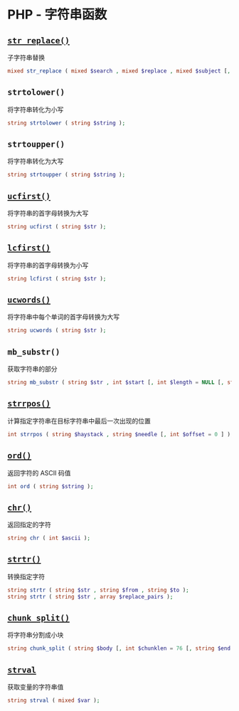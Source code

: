 # PHP - 字符串函数

## [`str_replace()`](http://php.net/manual/zh/function.str-replace.php)

子字符串替换

```php
mixed str_replace ( mixed $search , mixed $replace , mixed $subject [, int &$count ] );
```

## `strtolower()`

将字符串转化为小写

```php
string strtolower ( string $string );
```

## `strtoupper()`

将字符串转化为大写

```php
string strtoupper ( string $string );
```

## [`ucfirst()`](https://secure.php.net/manual/zh/function.ucfirst.php)

将字符串的首字母转换为大写

```php
string ucfirst ( string $str );
```

## [`lcfirst()`](https://secure.php.net/manual/zh/function.lcfirst.php)

将字符串的首字母转换为小写

```php
string lcfirst ( string $str );
```

## [`ucwords()`](https://secure.php.net/manual/zh/function.ucwords.php)

将字符串中每个单词的首字母转换为大写

```php
string ucwords ( string $str );
```

## `mb_substr()`

获取字符串的部分

```php
string mb_substr ( string $str , int $start [, int $length = NULL [, string $encoding = mb_internal_encoding() ]] );
```

## [`strrpos()`](https://secure.php.net/manual/zh/function.strrpos.php)

计算指定字符串在目标字符串中最后一次出现的位置

```php
int strrpos ( string $haystack , string $needle [, int $offset = 0 ] );
```

## [`ord()`](https://secure.php.net/manual/zh/function.ord.php)

返回字符的 ASCII 码值

```php
int ord ( string $string );
```

## [`chr()`](https://secure.php.net/manual/zh/function.chr.php)

返回指定的字符

```php
string chr ( int $ascii );
```

## [`strtr()`](https://secure.php.net/manual/zh/function.strtr.php)

转换指定字符

```php
string strtr ( string $str , string $from , string $to );
string strtr ( string $str , array $replace_pairs );
```

## [`chunk_split()`](https://secure.php.net/manual/zh/function.chunk-split.php)

将字符串分割成小块

```php
string chunk_split ( string $body [, int $chunklen = 76 [, string $end = "\r\n" ]] );
```

## [`strval`](https://secure.php.net/manual/zh/function.strval.php)

获取变量的字符串值

```php
string strval ( mixed $var );
```
